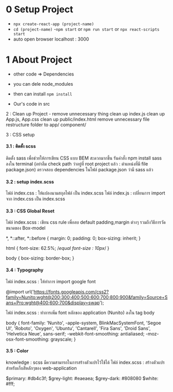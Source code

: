 # 0 Setup Project


- `npx create-react-app (project-name)`
- `cd (project-name)`
-`npm start` or `npm run start` or `npx react-scripts start`
- auto open browser localhost : 3000

# 1 About Project
- other code => Dependencies
- you can dele node_modules 
- then can install `npm install`

- Our's code in src

2 : Clean up Project - remove unnecessary thing
clean up index.js
clean up App.js, App.css
clean up public/index.html
remove unnecessary file
restructure folder to app/ component/


3 : CSS setup
#### 3.1 : ติดตั้ง scss

ติดตั้ง sass เพื่อช่วยให้การเขียน CSS แบบ BEM สะดวกมากขึ้น
รันคำสั่ง npm install sass ลงใน terminal (อย่าลืม check path ว่าอยู่ที่ root project แล้ว : ตำแหน่งที่มี file package.json)
ตรวจสอบ dependencies ในไฟล์ package.json ว่ามี sass แล้ว

#### 3.2 : setup index.scss

ไฟล์ index.css : ให้แปลงนามสกุลไฟล์ เป็น index.scss
ไฟล์ index.js : เปลี่ยนการ import จาก index.css เป็น index.scss

#### 3.3 : CSS Global Reset

ไฟล์ index.scss : เขียน css rule เพื่อลบ default padding,margin ต่างๆ รวมถึงวิธีการวัดขนาดของ Box-model

*,
*::after,
*::before {
    margin: 0;
    padding: 0;
    box-sizing: inherit;
}

html {
    font-size: 62.5%; /*equal font-size : 10px*/
}

body {
    box-sizing: border-box;
}


#### 3.4 : Typography

ไฟล์ index.scss : ให้ทำการ import google font

@import url('https://fonts.googleapis.com/css2?family=Nunito:wght@200;300;400;500;600;700;800;900&family=Source+Sans+Pro:wght@400;600;700&display=swap');


ไฟล์ index.scss : ทำการเพิ่ม font หลักของ application (Nunito) ลงใน tag body

body {
    font-family: 'Nunito', -apple-system, BlinkMacSystemFont, 'Segoe UI', 'Roboto', 'Oxygen', 'Ubuntu',
        'Cantarell', 'Fira Sans', 'Droid Sans', 'Helvetica Neue', sans-serif;
    -webkit-font-smoothing: antialiased;
    -moz-osx-font-smoothing: grayscale;
}


#### 3.5 : Color

knowledge : scss มีความสามารถในการสร้างตัวแปรไว้ใช้ได้
ไฟล์ index.scss : สร้างตัวแปรสำหรับเก็บสีหลักๆของ web-application

$primary: #db4c3f;
$grey-light: #eaeaea;
$grey-dark: #808080
$white: #fff;
 